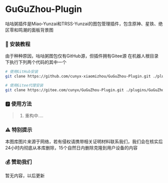 # GuGuZhou-Plugin
咕咕粥插件是Miao-Yunzai和TRSS-Yunzai的图包管理插件，包含原神、星铁、绝区零和鸣潮的面板背景图

### 👀 安装教程
由于种种原因，咕咕粥图包仅有GitHub源，但插件拥有Gitee源
在机器人根目录下执行下列两个代码的其中一个
```bash
# 使用GitHub安装
git clone https://github.com/cunyx-xiaomizhou/GuGuZhou-Plugin.git ./plugins/GuGuZhou-Plugin/
```

```bash
# 使用Gitee代理安装
git clone https://gitee.com/cunyx/GuGuZhou-Plugin.git ./plugins/GuGuZhou-Plugin/
```
### 🅿️ 使用方法
> 1. 重构中....

### ⚠️ 特别提示
本图库图片来源于网络，若有侵权请携带相关证明材料联系我们，我们会在核实后24小时内彻底从本库删除，15个自然日内删除克隆到用户设备的内容

### 💰 赞助我们
暂无内容，以后更新